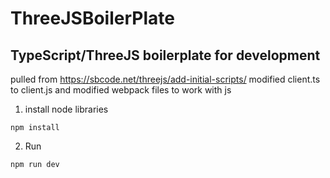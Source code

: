 # ThreeJSBoilerPlate
## TypeScript/ThreeJS boilerplate for development
pulled from https://sbcode.net/threejs/add-initial-scripts/
modified client.ts to client.js and modified webpack files to work with js
1. install node libraries
```
npm install
```
2. Run
```
npm run dev
```
